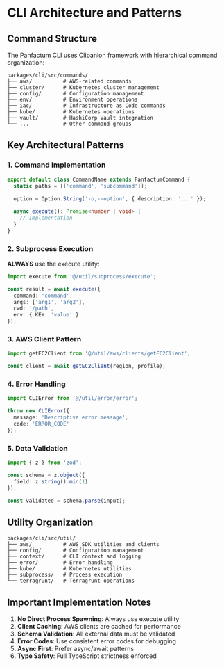 # CLI Architecture and Patterns

## Command Structure

The Panfactum CLI uses Clipanion framework with hierarchical command organization:

```
packages/cli/src/commands/
├── aws/          # AWS-related commands
├── cluster/      # Kubernetes cluster management
├── config/       # Configuration management
├── env/          # Environment operations
├── iac/          # Infrastructure as Code commands
├── kube/         # Kubernetes operations
├── vault/        # HashiCorp Vault integration
└── ...           # Other command groups
```

## Key Architectural Patterns

### 1. Command Implementation
```typescript
export default class CommandName extends PanfactumCommand {
  static paths = [['command', 'subcommand']];
  
  option = Option.String('-o,--option', { description: '...' });

  async execute(): Promise<number | void> {
    // Implementation
  }
}
```

### 2. Subprocess Execution
**ALWAYS** use the execute utility:
```typescript
import execute from '@/util/subprocess/execute';

const result = await execute({
  command: 'command',
  args: ['arg1', 'arg2'],
  cwd: '/path',
  env: { KEY: 'value' }
});
```

### 3. AWS Client Pattern
```typescript
import getEC2Client from '@/util/aws/clients/getEC2Client';

const client = await getEC2Client(region, profile);
```

### 4. Error Handling
```typescript
import CLIError from '@/util/error/error';

throw new CLIError({
  message: 'Descriptive error message',
  code: 'ERROR_CODE'
});
```

### 5. Data Validation
```typescript
import { z } from 'zod';

const schema = z.object({
  field: z.string().min(1)
});

const validated = schema.parse(input);
```

## Utility Organization

```
packages/cli/src/util/
├── aws/          # AWS SDK utilities and clients
├── config/       # Configuration management
├── context/      # CLI context and logging
├── error/        # Error handling
├── kube/         # Kubernetes utilities
├── subprocess/   # Process execution
└── terragrunt/   # Terragrunt operations
```

## Important Implementation Notes

1. **No Direct Process Spawning**: Always use execute utility
2. **Client Caching**: AWS clients are cached for performance
3. **Schema Validation**: All external data must be validated
4. **Error Codes**: Use consistent error codes for debugging
5. **Async First**: Prefer async/await patterns
6. **Type Safety**: Full TypeScript strictness enforced